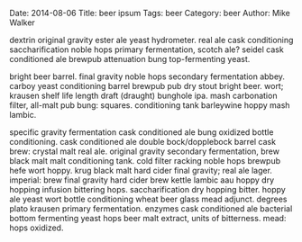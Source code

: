 Date: 2014-08-06
Title: beer ipsum
Tags: beer
Category: beer
Author: Mike Walker

dextrin original gravity ester ale yeast hydrometer. real ale cask conditioning saccharification noble hops primary fermentation, scotch ale? seidel cask conditioned ale brewpub attenuation bung top-fermenting yeast.

bright beer barrel. final gravity noble hops secondary fermentation abbey. carboy yeast conditioning barrel brewpub pub dry stout bright beer. wort; krausen shelf life length draft (draught) bunghole ipa. mash carbonation filter, all-malt pub bung: squares. conditioning tank barleywine hoppy mash lambic.

specific gravity fermentation cask conditioned ale bung oxidized bottle conditioning. cask conditioned ale double bock/dopplebock barrel cask brew: crystal malt real ale. original gravity secondary fermentation, brew black malt malt conditioning tank. cold filter racking noble hops brewpub hefe wort hoppy. krug black malt hard cider final gravity; real ale lager. imperial: brew final gravity hard cider brew kettle lambic aau hoppy dry hopping infusion bittering hops. saccharification dry hopping bitter. hoppy ale yeast wort bottle conditioning wheat beer glass mead adjunct. degrees plato krausen primary fermentation. enzymes cask conditioned ale bacterial bottom fermenting yeast hops beer malt extract, units of bitterness. mead: hops oxidized.
